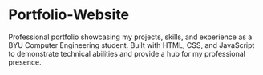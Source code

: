 # Portfolio-Website
Professional portfolio showcasing my projects, skills, and experience as a BYU Computer Engineering student. Built with HTML, CSS, and JavaScript to demonstrate technical abilities and provide a hub for my professional presence.
